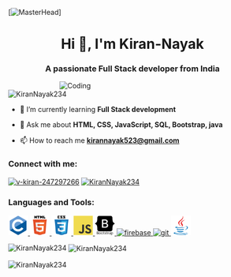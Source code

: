 [![MasterHead](https://camo.githubusercontent.com/a93031e8b1d874c7d1f76754c67db6530b3087117e7e5ca4dd9c0d903d53efaf/68747470733a2f2f7170682e6366322e71756f726163646e2e6e65742f6d61696e2d71696d672d6661376234626463336232663733653734396535633263363436643461653133)]

<h1 align="center">Hi 👋, I'm Kiran-Nayak</h1>
<h3 align="center">A passionate Full Stack developer from India</h3>

<img align="right" alt="Coding" width="400" src="(https://iconscout.com/lottie/software-engineer-developing-website-6369145)">

<p align="left"> <img src="https://komarev.com/ghpvc/?username=KiranNayak234&label=Profile%20views&color=0e75b6&style=flat" alt="KiranNayak234" /> </p>

- 🌱 I’m currently learning **Full Stack development**

- 💬 Ask me about **HTML, CSS, JavaScript, SQL, Bootstrap, java**

- 📫 How to reach me **kirannayak523@gmail.com**


<h3 align="left">Connect with me:</h3>
<p align="left">
<a href="https://www.linkedin.com/in/v-kiran-247297266" target="blank"><img align="center" src="https://raw.githubusercontent.com/rahuldkjain/github-profile-readme-generator/master/src/images/icons/Social/linked-in-alt.svg" alt="v-kiran-247297266" height="30" width="40" /></a>
<a href="https://www.hackerrank.com/kirannayak523" target="blank"><img align="center" src="https://raw.githubusercontent.com/rahuldkjain/github-profile-readme-generator/master/src/images/icons/Social/hackerrank.svg" alt="KiranNayak234" height="30" width="40" /></a>
</p>

<h3 align="left">Languages and Tools:</h3>
<p align="left">
<a href="https://www.cprogramming.com/" target="_blank" rel="noreferrer"> <img src="https://raw.githubusercontent.com/devicons/devicon/master/icons/c/c-original.svg" alt="c" width="40" height="40"/> </a>
<a href="https://www.w3.org/html/" target="_blank" rel="noreferrer"> <img src="https://raw.githubusercontent.com/devicons/devicon/master/icons/html5/html5-original-wordmark.svg" alt="html5" width="40" height="40"/> </a>
<a href="https://www.w3schools.com/css/" target="_blank" rel="noreferrer"> <img src="https://raw.githubusercontent.com/devicons/devicon/master/icons/css3/css3-original-wordmark.svg" alt="css3" width="40" height="40"/> </a> 
<a href="https://developer.mozilla.org/en-US/docs/Web/JavaScript" target="_blank" rel="noreferrer"> <img src="https://raw.githubusercontent.com/devicons/devicon/master/icons/javascript/javascript-original.svg" alt="javascript" width="40" height="40"/> </a>
<a href="https://getbootstrap.com" target="_blank" rel="noreferrer"> <img src="https://raw.githubusercontent.com/devicons/devicon/master/icons/bootstrap/bootstrap-plain-wordmark.svg" alt="bootstrap" width="40" height="40"/> </a> 
 <a href="https://firebase.google.com/" target="_blank" rel="noreferrer"> <img src="https://www.vectorlogo.zone/logos/firebase/firebase-icon.svg" alt="firebase" width="40" height="40"/> </a> 
<a href="https://git-scm.com/" target="_blank" rel="noreferrer"> <img src="https://www.vectorlogo.zone/logos/git-scm/git-scm-icon.svg" alt="git" width="40" height="40"/> </a> 
<a href="https://www.java.com" target="_blank" rel="noreferrer"> <img src="https://raw.githubusercontent.com/devicons/devicon/master/icons/java/java-original.svg" alt="java" width="40" height="40"/> </a>
 </p>

<p><img align="left" src="https://github-readme-stats.vercel.app/api/top-langs?username=KiranNayak234&show_icons=true&locale=en&layout=compact" alt="KiranNayak234" /></p>

<p>&nbsp;<img align="center" src="https://github-readme-stats.vercel.app/api?username=KiranNayak234&show_icons=true&locale=en" alt="KiranNayak234" /></p>

<p><img align="center" src="https://github-readme-streak-stats.herokuapp.com/?user=KiranNayak234&" alt="KiranNayak234" /></p>



